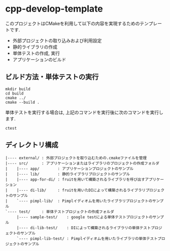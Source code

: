 # cpp-develop-template

このプロジェクトはCMakeを利用して以下の内容を実現するためのテンプレートです.

* 外部プロジェクトの取り込みおよび利用設定
* 静的ライブラリの作成
* 単体テストの作成, 実行
* アプリケーションのビルド

## ビルド方法・単体テストの実行

```shell
mkdir build
cd build
cmake ../
cmake --build .
```

単体テストを実行する場合は, 上記のコマンドを実行後に次のコマンドを実行します.

```shell
ctest
```

## ディレクトリ構成

```text
|---- external/ : 外部プロジェクトを取り込むための.cmakeファイルを管理
|---- src/      : アプリケーションまたはライブラリのプロジェクトの作成フォルダ
|    |---- app/        : アプリケーションプロジェクトのサンプル
|    |---- lib/        : 静的ライブラリプロジェクトのサンプル
|    |---- app-for-di/ : fruitを用いて構築されるライブラリを呼び出すアプリケーション
|    |---- di-lib/     : fruitを用いたDIによって構築されるライブラリプロジェクトのサンプル
|    `---- pimpl-lib/  : Pimplイディオムを用いたライブラリプロジェクトのサンプル
`---- test/     : 単体テストプロジェクトの作成フォルダ
     |---- sample-test/    : google testによる単体テストプロジェクトのサンプル
     |---- di-lib-test/    : DIによって構築されるライブラリの単体テストプロジェクトのサンプル
     `---- pimpl-lib-test/ : Pimplイディオムを用いたライブラリの単体テストプロジェクトのサンプル
```

